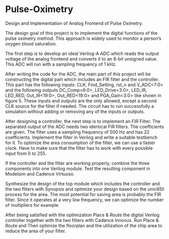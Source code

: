 # Pulse-Oximetry
Design and Implementation of Analog Frontend of Pulse Oximetry.

The design goal of this project is to implement the digital functions of the pulse oximetry method. This approach is widely used to monitor a person’s oxygen blood saturation. 

The first step is to develop an ideal Verilog-A ADC which reads the output voltage of the analog frontend and converts it to an 8-bit unsigned value. This ADC will run with a sampling frequency of 1 kHz.

After writing the code for the ADC, the main part of this project will be constructing the digital part which includes an FIR filter and the controller. This part has the following inputs: CLK, Find_Setting, rst_n and V_ADC<7:0> and the following outputs DC_Comp<6:0>, LED_Drive<3:0>, LED_IR, LED_RED, Out_IR<19:0>, Out_RED<19:0> and PGA_Gain<3:0> like shown in figure 5. These inputs and outputs are the only allowed, except a second CLK source for the filter if needed. The circuit has to run successfully a simulation without adding or removing any of the inputs or outputs.

After designing a controller, the next step is to implement an FIR Filter. The separated output of the ADC needs two identical FIR filters. The coefficients are given. The
filter uses a sampling frequency of 500 Hz and has 22 coefficients. Implement the filter in Verilog and write a suitable testbench for it. To optimize the area consumption of the filter, we can use a faster
clock. Have to make sure that the filter has to work with every possible input from 0 to 255.

If the controller and the filter are working properly, combine the three components into one Verilog module. Test the resulting component in Modelsim and Cadence Virtuoso.

Synthesize the design of the top module which includes the controller and the two filters with Synopsis and optimize your design based on the umc65ll process for the area. The most potential for saving area is
probably the FIR filter. Since it operates at a very low frequency, we can optimize the number of multipliers for example.

After being satisfied with the optimization Place & Route the digital Verilog controller together with the two filters with Cadence Innovus. Run Place & Route and Then optimize the floorplan and the utilization of the chip area to reduce the area of your filter.
